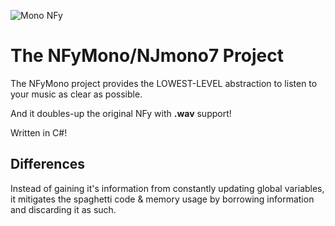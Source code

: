 ![Mono NFy](./nfymonoofficial.png.png)

# The NFyMono/NJmono7 Project

The NFyMono project provides the LOWEST-LEVEL abstraction to listen to your music as clear as possible.

And it doubles-up the original NFy with **.wav** support!

Written in C#! 

## Differences

Instead of gaining it's information from constantly updating global variables, it mitigates the spaghetti code & memory usage by
borrowing information and discarding it as such.